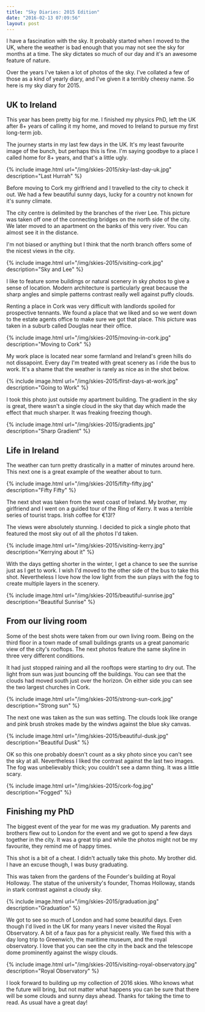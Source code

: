 ```yaml
---
title: "Sky Diaries: 2015 Edition"
date: "2016-02-13 07:09:56"
layout: post
---
```


I have a fascination with the sky. It probably started when I moved to the UK, where the weather is bad enough that you may not see the sky for months at a time. The sky dictates so much of our day and it's an awesome feature of nature.

Over the years I've taken a lot of photos of the sky. I've collated a few of those as a kind of yearly diary, and I've given it a terribly cheesy name. So here is my sky diary for 2015.

## UK to Ireland

This year has been pretty big for me. I finished my physics PhD, left the UK after 8+ years of calling it my home, and moved to Ireland to pursue my first long-term job.

The journey starts in my last few days in the UK. It's my least favourite image of the bunch, but perhaps this is fine. I'm saying goodbye to a place I called home for 8+ years, and that's a little ugly.

{% include image.html url="/img/skies-2015/sky-last-day-uk.jpg" description="Last Hurrah" %}

Before moving to Cork my girlfriend and I travelled to the city to check it out. We had a few beautiful sunny days, lucky for a country not known for it's sunny climate.

The city centre is delimited by the branches of the river Lee. This picture was taken off one of the connecting bridges on the north side of the city. We later moved to an apartment on the banks of this very river. You can almost see it in the distance.

I'm not biased or anything but I think that the north branch offers some of the nicest views in the city.

{% include image.html url="/img/skies-2015/visiting-cork.jpg" description="Sky and Lee" %}

I like to feature some buildings or natural scenery in sky photos to give a sense of location. Modern architecture is particularly great because the sharp angles and simple patterns contrast really well against puffy clouds.

Renting a place in Cork was very difficult with landlords spoiled for prospective tennants. We found a place that we liked and so we went down to the estate agents office to make sure we got that place. This picture was taken in a suburb called Douglas near their office.

{% include image.html url="/img/skies-2015/moving-in-cork.jpg" description="Moving to Cork" %}

My work place is located near some farmland and Ireland's green hills do not dissapoint. Every day I'm treated with great scenery as I ride the bus to work. It's a shame that the weather is rarely as nice as in the shot below.

{% include image.html url="/img/skies-2015/first-days-at-work.jpg" description="Going to Work" %}

I took this photo just outside my apartment building. The gradient in the sky is great, there wasn't a single cloud in the sky that day which made the effect that much sharper. It was freaking freezing though.

{% include image.html url="/img/skies-2015/gradients.jpg" description="Sharp Gradient" %}

## Life in Ireland

The weather can turn pretty drastically in a matter of minutes around here. This next one is a great example of the weather about to turn.

{% include image.html url="/img/skies-2015/fifty-fifty.jpg" description="Fifty Fifty" %}

The next shot was taken from the west coast of Ireland. My brother, my girlfriend and I went on a guided tour of the Ring of Kerry. It was a terrible series of tourist traps. Irish coffee for €13!?

The views were absolutely stunning. I decided to pick a single photo that featured the most sky out of all the photos I'd taken.

{% include image.html url="/img/skies-2015/visiting-kerry.jpg" description="Kerrying about it" %}

With the days getting shorter in the winter, I get a chance to see the sunrise just as I get to work. I wish I'd moved to the other side of the bus to take this shot. Nevertheless I love how the low light from the sun plays with the fog to create multiple layers in the scenery.
 
{% include image.html url="/img/skies-2015/beautiful-sunrise.jpg" description="Beautiful Sunrise" %}

## From our living room

Some of the best shots were taken from our own living room. Being on the third floor in a town made of small buildings grants us a great panomaric view of the city's rooftops. The next photos feature the same skyline in three very different conditions.

It had just stopped raining and all the rooftops were starting to dry out. The light from sun was just bouncing off the buildings. You can see that the clouds had moved south just over the horizon. On either side you can see the two largest churches in Cork.

{% include image.html url="/img/skies-2015/strong-sun-cork.jpg" description="Strong sun" %}

The next one was taken as the sun was setting. The clouds look like orange and pink brush strokes made by the windws against the blue sky canvas.

{% include image.html url="/img/skies-2015/beautiful-dusk.jpg" description="Beautiful Dusk" %}

OK so this one probably doesn't count as a sky photo since you can't see the sky at all. Nevertheless I liked the contrast against the last two images. The fog was unbelievably thick; you couldn't see a damn thing. It was a little scary.

{% include image.html url="/img/skies-2015/cork-fog.jpg" description="Fogged" %}

## Finishing my PhD

The biggest event of the year for me was my graduation. My parents and brothers flew out to London for the event and we got to spend a few days together in the city. It was a great trip and while the photos might not be my favourite, they remind me of happy times.

This shot is a bit of a cheat. I didn't actually take this photo. My brother did. I have an excuse though, I was busy graduating.

This was taken from the gardens of the Founder's building at Royal Holloway. The statue of the university's founder, Thomas Holloway, stands in stark contrast against a cloudy sky.

{% include image.html url="/img/skies-2015/graduation.jpg" description="Graduation" %}

We got to see so much of London and had some beautiful days. Even though I'd lived in the UK for many years I never visited the Royal Observatory. A bit of a faux pas for a physicist really. We fixed this with a day long trip to Greenwich, the maritime museum, and the royal observatory. I love that you can see the city in the back and the telescope dome prominently against the wispy clouds. 

{% include image.html url="/img/skies-2015/visiting-royal-observatory.jpg" description="Royal Observatory" %}

I look forward to building up my collection of 2016 skies. Who knows what the future will bring, but not matter what happens you can be sure that there will be some clouds and sunny days ahead. Thanks for taking the time to read. As usual have a great day!
